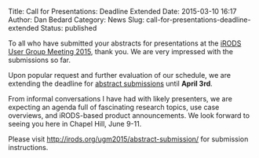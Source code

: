 Title: Call for Presentations: Deadline Extended
Date: 2015-03-10 16:17
Author: Dan Bedard
Category: News
Slug: call-for-presentations-deadline-extended
Status: published

To all who have submitted your abstracts for presentations at the [iRODS
User Group Meeting 2015](http://ugm2015.irods.org), thank you. We are
very impressed with the submissions so far.

Upon popular request and further evaluation of our schedule, we are
extending the deadline for [abstract
submissions](http://irods.org/ugm2015/abstract-submission/) until
**April 3rd**.  
<!--more-->

From informal conversations I have had with likely presenters, we are
expecting an agenda full of fascinating research topics, use case
overviews, and iRODS-based product announcements. We look forward to
seeing you here in Chapel Hill, June 9-11.

Please visit <http://irods.org/ugm2015/abstract-submission/> for
submission instructions.

